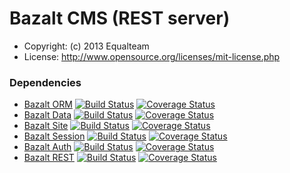 Bazalt CMS (REST server)
========================

* Copyright: (c) 2013 Equalteam
* License: http://www.opensource.org/licenses/mit-license.php

### Dependencies

* [Bazalt ORM](https://github.com/esvit/bazalt-orm) [![Build Status](https://travis-ci.org/esvit/bazalt-orm.png)](https://travis-ci.org/esvit/bazalt-orm) [![Coverage Status](https://coveralls.io/repos/esvit/bazalt-orm/badge.png)](https://coveralls.io/r/esvit/bazalt-orm)
* [Bazalt Data](https://github.com/esvit/bazalt-data) [![Build Status](https://travis-ci.org/esvit/bazalt-data.png)](https://travis-ci.org/esvit/bazalt-data) [![Coverage Status](https://coveralls.io/repos/esvit/bazalt-data/badge.png)](https://coveralls.io/r/esvit/bazalt-data)
* [Bazalt Site](https://github.com/esvit/bazalt-site) [![Build Status](https://travis-ci.org/esvit/bazalt-site.png)](https://travis-ci.org/esvit/bazalt-site) [![Coverage Status](https://coveralls.io/repos/esvit/bazalt-site/badge.png)](https://coveralls.io/r/esvit/bazalt-site)
* [Bazalt Session](https://github.com/esvit/bazalt-session) [![Build Status](https://travis-ci.org/esvit/bazalt-session.png)](https://travis-ci.org/esvit/bazalt-session) [![Coverage Status](https://coveralls.io/repos/esvit/bazalt-session/badge.png)](https://coveralls.io/r/esvit/bazalt-session)
* [Bazalt Auth](https://github.com/esvit/bazalt-auth) [![Build Status](https://travis-ci.org/esvit/bazalt-session.png)](https://travis-ci.org/esvit/bazalt-auth) [![Coverage Status](https://coveralls.io/repos/esvit/bazalt-auth/badge.png)](https://coveralls.io/r/esvit/bazalt-auth)
* [Bazalt REST](https://github.com/esvit/bazalt-rest) [![Build Status](https://travis-ci.org/esvit/bazalt-rest.png)](https://travis-ci.org/esvit/bazalt-rest) [![Coverage Status](https://coveralls.io/repos/esvit/bazalt-rest/badge.png)](https://coveralls.io/r/esvit/bazalt-rest)

